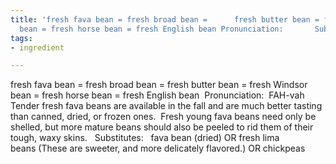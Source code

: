 ```yaml
---
title: 'fresh fava bean = fresh broad bean =      fresh butter bean = fresh Windsor
  bean = fresh horse bean = fresh English bean Pronunciation:       Substitutes:'
tags:
- ingredient

---
```

fresh fava bean = fresh broad bean = fresh butter bean = fresh Windsor bean = fresh horse bean = fresh English bean  Pronunciation:  FAH-vah   Tender fresh fava beans are available in the fall and are much better tasting than canned, dried, or frozen ones.  Fresh young fava beans need only be shelled, but more mature beans should also be peeled to rid them of their tough, waxy skins.   Substitutes:   fava bean (dried) OR fresh lima beans (These are sweeter, and more delicately flavored.) OR chickpeas
